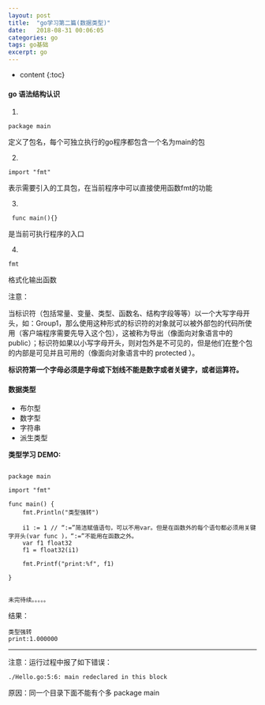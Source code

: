 ```yaml
---
layout: post
title:  "go学习第二篇(数据类型)"
date:   2018-08-31 00:06:05
categories: go
tags: go基础
excerpt: go
---
```


* content
{:toc}

#### go 语法结构认识

1. 

```
package main

```

定义了包名，每个可独立执行的go程序都包含一个名为main的包

2. 
```
import "fmt"

```
表示需要引入的工具包，在当前程序中可以直接使用函数fmt的功能

3.

```
 func main(){}
```

是当前可执行程序的入口


4. 

```
fmt 

```
格式化输出函数


注意：

当标识符（包括常量、变量、类型、函数名、结构字段等等）以一个大写字母开头，如：Group1，那么使用这种形式的标识符的对象就可以被外部包的代码所使用（客户端程序需要先导入这个包），这被称为导出（像面向对象语言中的 public）；标识符如果以小写字母开头，则对包外是不可见的，但是他们在整个包的内部是可见并且可用的（像面向对象语言中的 protected ）。


**标识符第一个字母必须是字母或下划线不能是数字或者关键字，或者运算符。**


#### 数据类型

- 布尔型
- 数字型
- 字符串
- 派生类型

**类型学习 DEMO:**

```

package main

import "fmt"

func main() {
	fmt.Println("类型强转")

	i1 := 1 // “:=”简洁赋值语句，可以不用var。但是在函数外的每个语句都必须用关键字开头(var func )，“:=”不能用在函数之外。
	var f1 float32
	f1 = float32(i1)

	fmt.Printf("print:%f", f1)

}


未完待续。。。。。

```

结果：

```
类型强转
print:1.000000

```




---

注意：运行过程中报了如下错误：

```
./Hello.go:5:6: main redeclared in this block
```
原因：同一个目录下面不能有个多 package main
